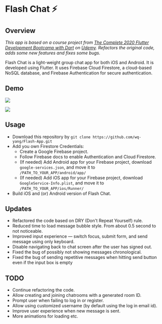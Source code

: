 # Flash Chat ⚡️

## Overview
*This app is based on a course project from [The Complete 2020 Flutter Development Bootcamp with Dart](https://www.udemy.com/course/flutter-bootcamp-with-dart) on [Udemy](https://www.udemy.com). Refactors the original code, adds some new features and fixes some bugs.*

Flash Chat is a light-weight group chat app for both iOS and Android. It is developed using Flutter. It uses Firebase Cloud Firestore, a cloud-based NoSQL database, and Firebase Authentication for secure authentication.

## Demo

<img src="https://i.loli.net/2021/01/03/Qiq6tDCWJBTAK4g.png"></img>

<img src="https://i.loli.net/2021/01/03/nPhYRfbNlBkLp53.png"></img>



## Usage

- Download this repository by `git clone https://github.com/wq-yang/Flash-App.git`
- Add you own Firestore Credentials:
  - Create a Google Firebase project.
  - Follow Firebase docs to enable Authentication and Cloud Firestore.
  - (If needed) Add Android app for your Firebase project, download `google-services.json`, and move it to `/PATH_TO_YOUR_APP/android/app/`
  - (If needed) Add iOS app for your Firebase project, download `GoogleService-Info.plist`, and move it to `/PATH_TO_YOUR_APP/ios/Runner/`
- Build iOS and (or) Android version of Flash Chat.



## Updates

- Refactored the code based on DRY (Don't Repeat Yourself) rule.
- Reduced time to load message bubble style. From about 0.5 second to not noticeable.
- Improved input experience — switch focus, submit form, and send message using only keyboard.
- Disable navigating back to chat screen after the user has signed out.
- Fixed the bug of possibly not showing messages chronological.
- Fixed the bug of sending repetitive messages when hitting send button even if the input box is empty

## TODO

- Continue refactoring the code.
- Allow creating and joining chatrooms with a generated room ID.
- Prompt user when failing to log in or register.
- Allow using customized username (by default using the log in email id).
- Improve user experience when new message is sent.
- More animations for loading etc.